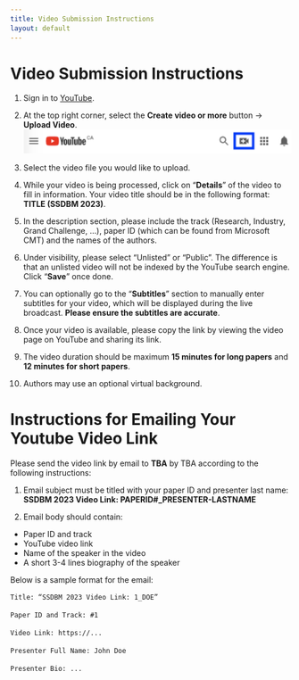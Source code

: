 ```yaml
---
title: Video Submission Instructions
layout: default
---
```


# Video Submission Instructions

1. Sign in to [YouTube](https://www.youtube.com/).

2. At the top right corner, select the **Create video or more** button -> **Upload Video**.
    ![Youtube](./assets/images/youtube.png)

3. Select the video file you would like to upload.

4. While your video is being processed, click on “**Details**” of the video to fill in information. Your video title should be in the following format: **TITLE (SSDBM 2023)**.

5. In the description section, please include the track (Research, Industry, Grand Challenge, …), paper ID (which can be found from Microsoft CMT) and the names of the authors.

6. Under visibility, please select “Unlisted” or “Public”. The difference is that an unlisted video will not be indexed by the YouTube search engine. Click “**Save**” once done.

7. You can optionally go to the “**Subtitles**” section to manually enter subtitles for your video, which will be displayed during the live broadcast. **Please ensure the subtitles are accurate**.

8. Once your video is available, please copy the link by viewing the video page on YouTube and sharing its link.

9. The video duration should be maximum **15 minutes for long papers** and **12 minutes for short papers**.

10. Authors may use an optional virtual background.


# Instructions for Emailing Your Youtube Video Link

Please send the video link by email to **TBA** by TBA according to the following instructions:

1. Email subject must be titled with your paper ID and presenter last name: **SSDBM 2023 Video Link: PAPERID#_PRESENTER-LASTNAME**

2. Email body should contain:
  - Paper ID and track
  - YouTube video link
  - Name of the speaker in the video
  - A short 3-4 lines biography of the speaker

Below is a sample format for the email:

```
Title: “SSDBM 2023 Video Link: 1_DOE”

Paper ID and Track: #1

Video Link: https://...

Presenter Full Name: John Doe

Presenter Bio: ...
```
